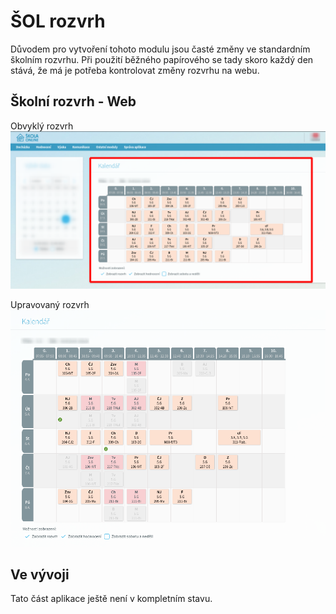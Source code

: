 # ŠOL rozvrh

Důvodem pro vytvoření tohoto modulu jsou časté změny ve standardním školním rozvrhu.
Při&nbsp;použití běžného papírového se tady skoro každý den stává, že má je potřeba kontrolovat změny rozvrhu na webu. 


## Školní rozvrh - Web

Obvyklý&nbsp;rozvrh
![](../media/aplikace/sol-rozvrh.png)

Upravovaný&nbsp;rozvrh
![](../media/aplikace/sol-rozvrh-special.png)

## Ve vývoji

Tato část aplikace ještě není v&nbsp;kompletním stavu.